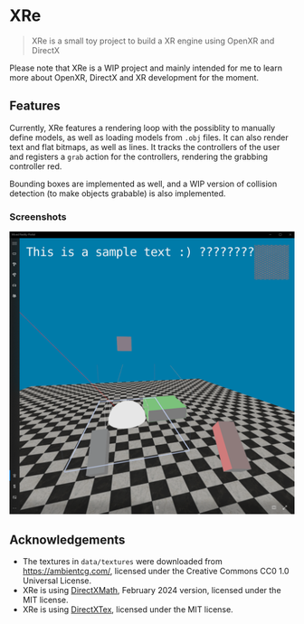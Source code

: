 # XRe

> XRe is a small toy project to build a XR engine using OpenXR and DirectX

Please note that XRe is a WIP project and mainly intended for me to learn more about OpenXR, DirectX and XR development for the moment.

## Features

Currently, XRe features a rendering loop with the possiblity to manually define models, as well as loading models from `.obj` files.
It can also render text and flat bitmaps, as well as lines. It tracks the controllers of the user and registers a `grab` action for the
controllers, rendering the grabbing controller red.

Bounding boxes are implemented as well, and a WIP version of collision detection (to make objects grabable) is also implemented.

### Screenshots

![](doc/img/screenshot_mr_portal_1.png)

## Acknowledgements

* The textures in `data/textures` were downloaded from https://ambientcg.com/, licensed under the Creative Commons CC0 1.0 Universal License.
* XRe is using [DirectXMath](https://github.com/microsoft/DirectXMath), February 2024 version, licensed under the MIT license.
* XRe is using [DirectXTex](https://github.com/microsoft/DirectXTex), licensed under the MIT license.
